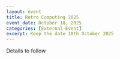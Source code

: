 ```yaml
---
layout: event
title: Retro Computing 2025
event_date: October 18, 2025
categories: [External-Event]
excerpt: Keep the date 18th October 2025
---
```


Details to follow
